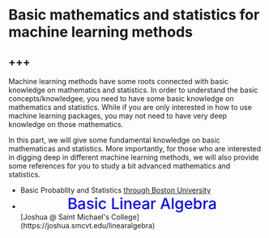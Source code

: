 # Basic mathematics and statistics for machine learning methods

+++
---

Machine learning methods have some roots connected with basic knowledge on mathematics and statistics. In order to understand the basic concepts/knowledgee, you need to have some basic knowledge on mathematics and statistics. While if you are only interested in how to use machine learning packages, you may not need to have very deep knowledge on those mathematics.

In this part, we will give some fundamental knowledge on basic mathematicas and statistics. More importantly, for those who are interested in digging deep in different machine learning methods, we will also provide some references for you to study a bit advanced mathematics and statistics.

* Basic Probablity and Statistics [through Boston University](https://sphweb.bumc.bu.edu/otlt/mph-modules/bs/bs704_probability/index.html)
* <center><span style = "color: blue; font-weight: 500;  font-size: 30px"> Basic Linear Algebra </span></center>[Joshua @ Saint Michael's College](https://joshua.smcvt.edu/linearalgebra)